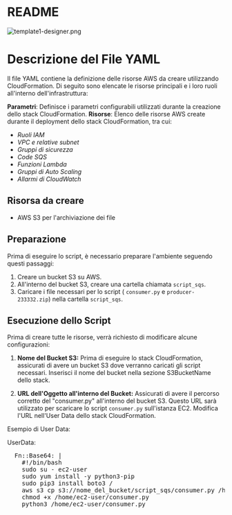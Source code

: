 # README
![template1-designer.png](.CLOUD_FORMATION/template1-designer.png)
# Descrizione del File YAML
Il file YAML contiene la definizione delle risorse AWS da creare utilizzando CloudFormation. Di seguito sono elencate le risorse principali e i loro ruoli all'interno dell'infrastruttura:

**Parametri**: Definisce i parametri configurabili utilizzati durante la creazione dello stack CloudFormation.
**Risorse**: Elenco delle risorse AWS create durante il deployment dello stack CloudFormation, tra cui:
- _Ruoli IAM_
- _VPC e relative subnet_
- _Gruppi di sicurezza_
- _Code SQS_
- _Funzioni Lambda_
- _Gruppi di Auto Scaling_
- _Allarmi di CloudWatch_

## Risorsa da creare
- AWS S3 per l'archiviazione dei file

## Preparazione
Prima di eseguire lo script, è necessario preparare l'ambiente seguendo questi passaggi:

1. Creare un bucket S3 su AWS.
2. All'interno del bucket S3, creare una cartella chiamata `script_sqs`.
3. Caricare i file necessari per lo script ( `consumer.py` e `producer-233332.zip`) nella cartella `script_sqs`.

## Esecuzione dello Script
Prima di creare tutte le risorse, verrà richiesto di modificare alcune configurazioni:

1. **Nome del Bucket S3:** Prima di eseguire lo stack CloudFormation, assicurati di avere un bucket S3 dove verranno caricati gli script necessari. Inserisci il nome del bucket nella sezione S3BucketName dello stack.

2. **URL dell'Oggetto all'interno del Bucket:** Assicurati di avere il percorso corretto del "consumer.py" all'interno del bucket S3. Questo URL sarà utilizzato per scaricare lo script `consumer.py` sull'istanza EC2. Modifica l'URL nell'User Data dello stack CloudFormation.

Esempio di User Data:

UserData:
<pre>
  Fn::Base64: |
    #!/bin/bash 
    sudo su - ec2-user 
    sudo yum install -y python3-pip 
    sudo pip3 install boto3 /
    aws s3 cp s3://nome_del_bucket/script_sqs/consumer.py /home/ec2-user/consumer.py  
    chmod +x /home/ec2-user/consumer.py 
    python3 /home/ec2-user/consumer.py 
</pre>
